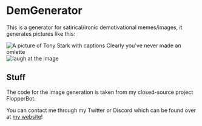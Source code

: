 # DemGenerator

This is a generator for satirical/ironic demotivational memes/images, it generates pictures like this:

![A picture of Tony Stark with captions Clearly you've never made an omlette](https://i.kym-cdn.com/photos/images/original/002/065/543/11a.png "clearly you've never made an omelette")
![laugh at the image](https://i.kym-cdn.com/photos/images/original/001/549/062/157.jpg "LAUGH, LAUGH AT THE IMAGE")

## Stuff

The code for the image generation is taken from my closed-source project FlopperBot.

You can contact me through my Twitter or Discord which can be found over at [my website](https://clmty.xyz/)!